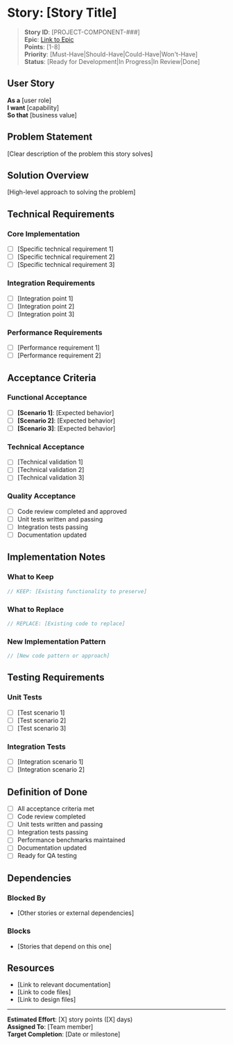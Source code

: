 # Story: [Story Title]

> **Story ID**: [PROJECT-COMPONENT-###]  
> **Epic**: [Link to Epic](../epics/epic-name.md)  
> **Points**: [1-8]  
> **Priority**: [Must-Have|Should-Have|Could-Have|Won't-Have]  
> **Status**: [Ready for Development|In Progress|In Review|Done]

## User Story

**As a** [user role]  
**I want** [capability]  
**So that** [business value]

## Problem Statement

[Clear description of the problem this story solves]

## Solution Overview

[High-level approach to solving the problem]

## Technical Requirements

### Core Implementation
- [ ] [Specific technical requirement 1]
- [ ] [Specific technical requirement 2]
- [ ] [Specific technical requirement 3]

### Integration Requirements
- [ ] [Integration point 1]
- [ ] [Integration point 2]
- [ ] [Integration point 3]

### Performance Requirements
- [ ] [Performance requirement 1]
- [ ] [Performance requirement 2]

## Acceptance Criteria

### Functional Acceptance
- [ ] **[Scenario 1]**: [Expected behavior]
- [ ] **[Scenario 2]**: [Expected behavior]
- [ ] **[Scenario 3]**: [Expected behavior]

### Technical Acceptance
- [ ] [Technical validation 1]
- [ ] [Technical validation 2]
- [ ] [Technical validation 3]

### Quality Acceptance
- [ ] Code review completed and approved
- [ ] Unit tests written and passing
- [ ] Integration tests passing
- [ ] Documentation updated

## Implementation Notes

### What to Keep
```javascript
// KEEP: [Existing functionality to preserve]
```

### What to Replace
```javascript
// REPLACE: [Existing code to replace]
```

### New Implementation Pattern
```javascript
// [New code pattern or approach]
```

## Testing Requirements

### Unit Tests
- [ ] [Test scenario 1]
- [ ] [Test scenario 2]
- [ ] [Test scenario 3]

### Integration Tests
- [ ] [Integration scenario 1]
- [ ] [Integration scenario 2]

## Definition of Done

- [ ] All acceptance criteria met
- [ ] Code review completed
- [ ] Unit tests written and passing
- [ ] Integration tests passing
- [ ] Performance benchmarks maintained
- [ ] Documentation updated
- [ ] Ready for QA testing

## Dependencies

### Blocked By
- [Other stories or external dependencies]

### Blocks
- [Stories that depend on this one]

## Resources

- [Link to relevant documentation]
- [Link to code files]
- [Link to design files]

---

**Estimated Effort**: [X] story points ([X] days)  
**Assigned To**: [Team member]  
**Target Completion**: [Date or milestone]